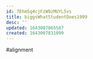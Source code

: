 ```yaml
---
id: 7EhmSg4cjFzW9zMUYL5vs
title: biggsWhatStudentDoes1999
desc: ''
updated: 1643007865587
created: 1643007831099
---
```

#alignment
